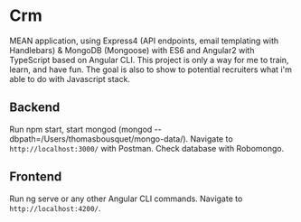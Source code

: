 # Crm

MEAN application, using Express4 (API endpoints, email templating with Handlebars) & MongoDB (Mongoose) with ES6 and Angular2 with TypeScript based on Angular CLI.
This project is only a way for me to train, learn, and have fun. The goal is also to show to potential recruiters what i'm able to do with Javascript stack.

## Backend
Run npm start, start mongod (mongod --dbpath=/Users/thomasbousquet/mongo-data/).
Navigate to `http://localhost:3000/` with Postman.
Check database with Robomongo.

## Frontend
Run ng serve or any other Angular CLI commands.
Navigate to `http://localhost:4200/`.